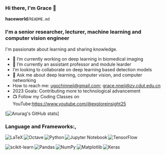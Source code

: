 ### Hi there, I'm Grace 👋

**haceworld**/`README.md`

### I'm a senior researcher, lecturer, machine learning and computer vision engineer

I'm passionate about learning and sharing knowledge.

- 🔭 I’m currently working on deep learning in biomedical imaging
- 🌱 I’m currently an assistant professor and module learder
-  I’m looking to collaborate on deep learning based detection models
- 💬 Ask me about deep learning, computer vision, and computer networking
-  How to reach me: ugochinneji@gmail.com; grace.nneji@zy.cdut.edu.cn
-  2023 Goals: Contributing more to technological advancement
-  📺 Follow my Coding Classes on YouTube:https://www.youtube.com/@exploreinsight25


[![Anurag's GitHub stats](https://github-readme-stats.vercel.app/api?username=haceworld&theme=radical)]

### Language and Frameworks:,

<img align="left" alt="LaTeX" src="https://img.shields.io/badge/latex-%23008080.svg?style=for-the-badge&logo=latex&logoColor=white"/>

<img align="left" alt="Octave" src="https://img.shields.io/badge/OCTAVE-darkblue?style=for-the-badge&logo=octave&logoColor=fcd683"/>

<img align="left" alt="Python" src="https://img.shields.io/badge/python-3670A0?style=for-the-badge&logo=python&logoColor=ffdd54"/>

<img align="left" alt="Jupyter Notebook" src="https://img.shields.io/badge/jupyter-%23FA0F00.svg?style=for-the-badge&logo=jupyter&logoColor=white"/>

![TensorFlow](https://img.shields.io/badge/TensorFlow-%23FF6F00.svg?style=for-the-badge&logo=TensorFlow&logoColor=white)

<img align="left" alt="scikit-learn" src="https://img.shields.io/badge/scikit--learn-%23F7931E.svg?style=for-the-badge&logo=scikit-learn&logoColor=white"/>

<img align="left" alt="Pandas" src="https://img.shields.io/badge/pandas-%23150458.svg?style=for-the-badge&logo=pandas&logoColor=white"/>

<img align="left" alt="NumPy" src="https://img.shields.io/badge/numpy-%23013243.svg?style=for-the-badge&logo=numpy&logoColor=white"/>

<img align="left" alt="Matplotlib" src="https://img.shields.io/badge/Matplotlib-%23ffffff.svg?style=for-the-badge&logo=Matplotlib&logoColor=black"/>

<img align="left" alt="Keras" src="https://img.shields.io/badge/Keras-%23D00000.svg?style=for-the-badge&logo=Keras&logoColor=white"/>
